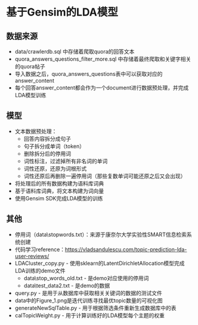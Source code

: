 # 基于Gensim的LDA模型
## 数据来源
  - data/crawlerdb.sql 中存储着爬取quora的回答文本
  - quora_answers_questions_filter_more.sql 中存储着最终爬取和关键字相关的quora帖子
  - 导入数据之后，quora_answers_questions表中可以获取对应的answer_content
  - 每个回答answer_content都会作为一个document进行数据预处理，并完成LDA模型训练
## 模型
  - 文本数据预处理：
    - 回答内容拆分成句子
    - 句子拆分成单词（token）
    - 删除拆分后的停用词
    - 词性标注，过滤掉所有非名词的单词
    - 词性还原，还原为词根形式
    - 词性还原后再删除一遍停用词（那些复数单词可能还原之后又会出现）
  - 将处理后的所有数据构建为语料库词典
  - 基于语料库词典，将文本构建为词向量
  - 使用Gensim SDK完成LDA模型的训练
## 其他
- 停用词（data\stopwords.txt）：来源于康奈尔大学实验性SMART信息检索系统创建
- 代码学习reference：https://vladsandulescu.com/topic-prediction-lda-user-reviews/
- LDACluster_copy.py - 使用sklearn的LatentDirichletAllocation模型完成LDA训练的demo文件
  - data\stop_words_old.txt - 是demo对应使用的停用词
  - data\test_data2.txt - 是demo的数据
- query.py - 是用于从数据库中获取相关关键词的数据的测试文件
- data中的Figure_1.png是迭代训练寻找最优topic数量的可视化图
- generateNewSqlTable.py - 用于根据筛选条件重新生成数据库中的表
- calTopicWeight.py - 用于计算训练好的LDA模型每个主题的权重